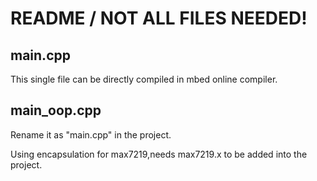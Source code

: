 # README / NOT ALL FILES NEEDED!
## main.cpp 

This single file can be directly compiled in mbed online compiler.

## main_oop.cpp
Rename it as "main.cpp" in the project.

Using encapsulation for max7219,needs max7219.x to be added into the project.
